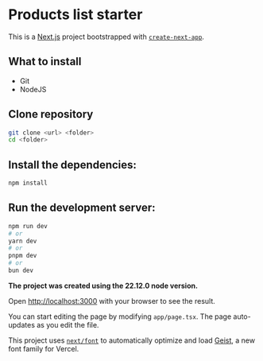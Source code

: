 # Products list starter

This is a [Next.js](https://nextjs.org) project bootstrapped with [`create-next-app`](https://nextjs.org/docs/app/api-reference/cli/create-next-app).

## What to install
- Git
- NodeJS

## Clone repository
```bash
git clone <url> <folder>
cd <folder>
```

## Install the dependencies:
```bash
npm install
```

## Run the development server:
```bash
npm run dev
# or
yarn dev
# or
pnpm dev
# or
bun dev
```

<strong>The project was created using the 22.12.0 node version.</strong>

Open [http://localhost:3000](http://localhost:3000) with your browser to see the result.

You can start editing the page by modifying `app/page.tsx`. The page auto-updates as you edit the file.

This project uses [`next/font`](https://nextjs.org/docs/app/building-your-application/optimizing/fonts) to automatically optimize and load [Geist](https://vercel.com/font), a new font family for Vercel.
